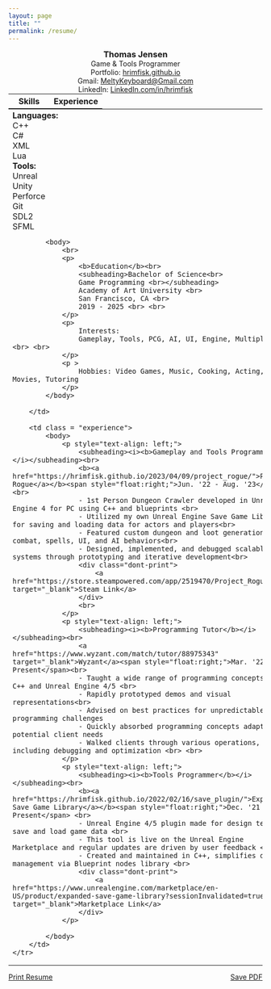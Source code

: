 ```yaml
---
layout: page
title: ""
permalink: /resume/
---
```


<!--<object data="/assets/resume.pdf" width="100%" height="600"></object>-->
<style>
h3
{
    margin: 0px;
}
h4
{
    text-align: center;
}
.skill
{
    font-size: 16pt;
    margin-bottom: 5px;
}
table.skill
{
    border: 0px solid black;
}
td.experience
{
    padding-left: 10px;
}
table, th, td {
    border: 0px solid black;
    vertical-align: top;
    margin:0px;
}
p {
    margin-bottom: 0px;
}
subheading
{
}
name
{
    font-size: 18pt;
}
</style>


<center>
<h3>Thomas Jensen</h3>
Game & Tools Programmer
<br>
Portfolio: <a href="https://hrimfisk.github.io/">hrimfisk.github.io</a>
<br>
Gmail: <a href="mailto: meltykeyboard@gmail.com">MeltyKeyboard@Gmail.com</a>
<br>
LinkedIn: <a href="https://www.linkedin.com/in/hrimfisk/">LinkedIn.com/in/hrimfisk</a>
<br>
</center>

<table>
    <th style="width:44%">
    <b>Skills</b>
    </th>
    <th>
    <b>Experience</b>
    </th>
</table>

<!--
<p style="text-align: left">
    <name>Thomas Jensen</name>
    <span style="float: right">
        
    </span>
<br>
    Game & Tools Programmer
    <span style="float: right">    
        
    </span>
</p>
-->

<table style="width:100%">
    <tr>
        <td style="width: 26%; border-right: 1px solid green"> <!-- 35 is the minimum for the left column. it will not shrink any more -->
            <subheading><b>Languages:</b></subheading> <br>
            C++ <br>
            C# <br>
            XML <br>
            Lua <br>
            <subheading><b>Tools:</b></subheading> <br>
            Unreal <br> 
            Unity <br>
            Perforce <br>
            Git <br>
            SDL2 <br>
            SFML <br>

            <body>
                <br>
                <p>
                    <b>Education</b><br>
                    <subheading>Bachelor of Science<br>
                    Game Programming <br></subheading>
                    Academy of Art University <br>
                    San Francisco, CA <br>
                    2019 - 2025 <br> <br>
                </p>
                <p> 
                    Interests:
                    Gameplay, Tools, PCG, AI, UI, Engine, Multiplayer <br> <br>
                </p>
                <p >
                    Hobbies: Video Games, Music, Cooking, Acting, Movies, Tutoring
                </p>
            </body>
        
        </td>

        <td class = "experience">            
            <body>
                <p style="text-align: left;">
                    <subheading><i><b>Gameplay and Tools Programmer</b></i></subheading><br>
                    <b><a href="https://hrimfisk.github.io/2023/04/09/project_rogue/">Project Rogue</a></b><span style="float:right;">Jun. '22 - Aug. '23</span> <br>
                    - 1st Person Dungeon Crawler developed in Unreal Engine 4 for PC using C++ and blueprints <br>
                    - Utilized my own Unreal Engine Save Game Library for saving and loading data for actors and players<br>
                    - Featured custom dungeon and loot generation, combat, spells, UI, and AI behaviors<br>
                    - Designed, implemented, and debugged scalable systems through prototyping and iterative development<br>
                    <div class="dont-print">
                        <a href="https://store.steampowered.com/app/2519470/Project_Rogue/" target="_blank">Steam Link</a>
                    </div>
                    <br>
                </p>
                <p style="text-align: left;">
                    <subheading><i><b>Programming Tutor</b></i></subheading><br>
                    <a href="https://www.wyzant.com/match/tutor/88975343" target="_blank">Wyzant</a><span style="float:right;">Mar. '22 - Present</span><br>
                    - Taught a wide range of programming concepts in C++ and Unreal Engine 4/5 <br>
                    - Rapidly prototyped demos and visual representations<br>
                    - Advised on best practices for unpredictable programming challenges
                    - Quickly absorbed programming concepts adapting to potential client needs
                    - Walked clients through various operations, including debugging and optimization <br> <br>
                </p>
                <p style="text-align: left;">
                    <subheading><i><b>Tools Programmer</b></i></subheading><br>
                    <b><a href="https://hrimfisk.github.io/2022/02/16/save_plugin/">Expanded Save Game Library</a></b><span style="float:right;">Dec. '21 - Present</span> <br>
                    - Unreal Engine 4/5 plugin made for design teams to save and load game data <br>
                    - This tool is live on the Unreal Engine Marketplace and regular updates are driven by user feedback <br>
                    - Created and maintained in C++, simplifies data management via Blueprint nodes library <br>
                    <div class="dont-print">
                        <a href="https://www.unrealengine.com/marketplace/en-US/product/expanded-save-game-library?sessionInvalidated=true" target="_blank">Marketplace Link</a>
                    </div>
                </p>

            </body>
        </td>
    </tr>
</table>

<div class="dont-print">
    <p>
        <a href="javascript:window.print();">Print Resume</a>
        <span style="float: right">
            <a href="/assets/Resume.pdf" download>
                    Save PDF
            </a>
        </span>
    </p>
</div>